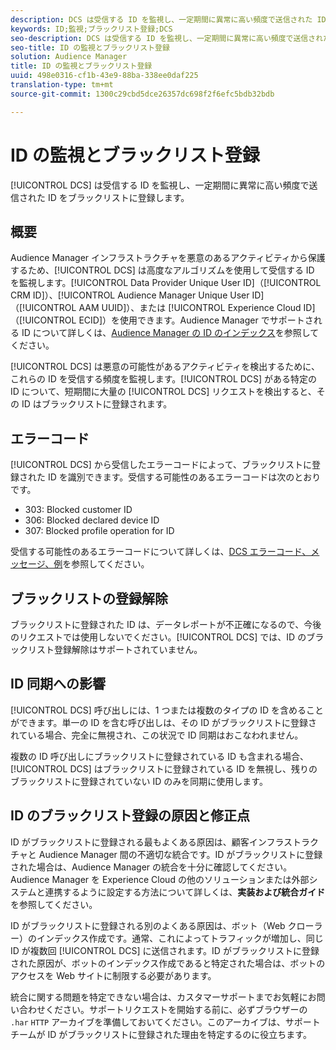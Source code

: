 ```yaml
---
description: DCS は受信する ID を監視し、一定期間に異常に高い頻度で送信された ID をブラックリストに登録します。
keywords: ID;監視;ブラックリスト登録;DCS
seo-description: DCS は受信する ID を監視し、一定期間に異常に高い頻度で送信された ID をブラックリストに登録します。
seo-title: ID の監視とブラックリスト登録
solution: Audience Manager
title: ID の監視とブラックリスト登録
uuid: 498e0316-cf1b-43e9-88ba-338ee0daf225
translation-type: tm+mt
source-git-commit: 1300c29cbd5dce26357dc698f2f6efc5bdb32bdb

---
```



# ID の監視とブラックリスト登録

[!UICONTROL DCS] は受信する ID を監視し、一定期間に異常に高い頻度で送信された ID をブラックリストに登録します。

## 概要

Audience Manager インフラストラクチャを悪意のあるアクティビティから保護するため、[!UICONTROL DCS] は高度なアルゴリズムを使用して受信する ID を監視します。[!UICONTROL Data Provider Unique User ID]（[!UICONTROL CRM ID]）、[!UICONTROL Audience Manager Unique User ID]（[!UICONTROL AAM UUID]）、または [!UICONTROL Experience Cloud ID]（[!UICONTROL ECID]）を使用できます。Audience Manager でサポートされる ID について詳しくは、[Audience Manager の ID のインデックス](../../../reference/ids-in-aam.md)を参照してください。

[!UICONTROL DCS] は悪意の可能性があるアクティビティを検出するために、これらの ID を受信する頻度を監視します。[!UICONTROL DCS] がある特定の ID について、短期間に大量の [!UICONTROL DCS] リクエストを検出すると、その ID はブラックリストに登録されます。

## エラーコード

[!UICONTROL DCS] から受信したエラーコードによって、ブラックリストに登録された ID を識別できます。受信する可能性のあるエラーコードは次のとおりです。

* 303: Blocked customer ID
* 306: Blocked declared device ID
* 307: Blocked profile operation for ID

受信する可能性のあるエラーコードについて詳しくは、[DCS エラーコード、メッセージ、例](dcs-error-codes.md)を参照してください。

## ブラックリストの登録解除

ブラックリストに登録された ID は、データレポートが不正確になるので、今後のリクエストでは使用しないでください。[!UICONTROL DCS] では、ID のブラックリスト登録解除はサポートされていません。

## ID 同期への影響

[!UICONTROL DCS] 呼び出しには、1 つまたは複数のタイプの ID を含めることができます。単一の ID を含む呼び出しは、その ID がブラックリストに登録されている場合、完全に無視され、この状況で ID 同期はおこなわれません。

複数の ID 呼び出しにブラックリストに登録されている ID も含まれる場合、[!UICONTROL DCS] はブラックリストに登録されている ID を無視し、残りのブラックリストに登録されていない ID のみを同期に使用します。

## ID のブラックリスト登録の原因と修正点

ID がブラックリストに登録される最もよくある原因は、顧客インフラストラクチャと Audience Manager 間の不適切な統合です。ID がブラックリストに登録された場合は、Audience Manager の統合を十分に確認してください。Audience Manager を Experience Cloud の他のソリューションまたは外部システムと連携するように設定する方法について詳しくは、**実装および統合ガイド**&#x200B;を参照してください。

ID がブラックリストに登録される別のよくある原因は、ボット（Web クローラー）のインデックス作成です。通常、これによってトラフィックが増加し、同じ ID が複数回 [!UICONTROL DCS] に送信されます。ID がブラックリストに登録された原因が、ボットのインデックス作成であると特定された場合は、ボットのアクセスを Web サイトに制限する必要があります。

統合に関する問題を特定できない場合は、カスタマーサポートまでお気軽にお問い合わせください。サポートリクエストを開始する前に、必ずブラウザーの `.har` `HTTP` アーカイブを準備しておいてください。このアーカイブは、サポートチームが ID がブラックリストに登録された理由を特定するのに役立ちます。